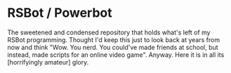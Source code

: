 # RSBot / Powerbot

The sweetened and condensed repository that holds what's left of my RSBot programming. Thought I'd keep this just to look back at years from now and think "Wow. You nerd. You could've made friends at school, but instead, made scripts for an online video game". Anyway. Here it is in all its [horrifyingly amateur] glory.